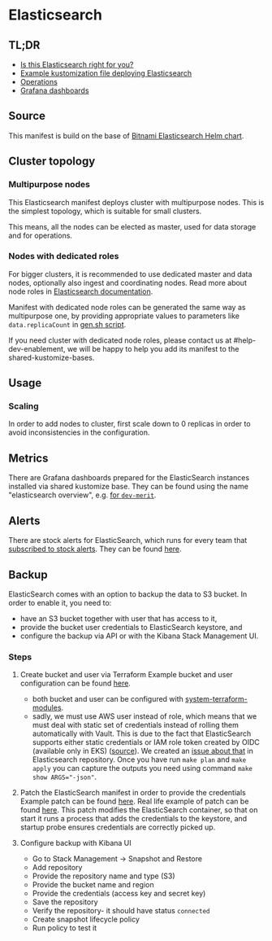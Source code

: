 # Elasticsearch

## TL;DR

- [Is this Elasticsearch right for you?](#cluster-topology)
- [Example kustomization file deploying Elasticsearch](example)
- [Operations](#usage)
- [Grafana dashboards](#metrics)

## Source

This manifest is build on the base
of [Bitnami Elasticsearch Helm chart](https://github.com/bitnami/charts/tree/main/bitnami/elasticsearch).

## Cluster topology

### Multipurpose nodes

This Elasticsearch manifest deploys cluster with multipurpose nodes.
This is the simplest topology, which is suitable for small clusters.

This means, all the nodes can be elected as master,
used for data storage and for operations.

### Nodes with dedicated roles

For bigger clusters, it is recommended to use dedicated master and data nodes,
optionally also ingest and coordinating nodes. Read more about node roles
in [Elasticsearch documentation](https://www.elastic.co/guide/en/elasticsearch/reference/current/modules-node.html).

Manifest with dedicated node roles can be generated the same way as multipurpose one, by providing
appropriate values to parameters like `data.replicaCount` in [gen.sh script](gen-yaml/gen.sh).

If you need cluster with dedicated node roles, please contact us at #help-dev-enablement,
we will be happy to help you add its manifest to the shared-kustomize-bases.

## Usage

### Scaling

In order to add nodes to cluster, first scale down to 0 replicas
in order to avoid inconsistencies in the configuration.

## Metrics

There are Grafana dashboards prepared for the ElasticSearch instances installed via shared kustomize base.
They can be found using the name "elasticsearch overview",
e.g. [for `dev-merit`](https://grafana.dev.merit.uw.systems/d/4yyL6dBMk/elasticsearch-overview?orgId=1).

## Alerts
There are stock alerts for ElasticSearch, which runs for every team that [subscribed to stock alerts](https://github.com/utilitywarehouse/system-alerts/tree/main/common/stock#usage).
They can be found [here](https://github.com/utilitywarehouse/system-alerts/blob/main/common/stock/elasticsearch.yaml.tmpl).

## Backup

ElasticSearch comes with an option to backup the data to S3 bucket.
In order to enable it, you need to:

- have an S3 bucket together with user that has access to it,
- provide the bucket user credentials to ElasticSearch keystore, and
- configure the backup via API or with the Kibana Stack Management UI.

### Steps

1. Create bucket and user via Terraform
   Example bucket and user configuration can be
   found [here](https://github.com/utilitywarehouse/terraform/blob/master/aws/dev/dev-enablement/test-backups-s3-bucket.tf).
   - both bucket and user can be configured with [system-terraform-modules](https://github.com/utilitywarehouse/system-terraform-modules).
   - sadly, we must use AWS user instead of role, which means that we must deal with static set of credentials instead of
     rolling them automatically with Vault. This is due to the fact that ElasticSearch supports either static credentials
     or IAM role token created by OIDC (available only in EKS)
     ([source](https://www.elastic.co/guide/en/elasticsearch/reference/8.11/repository-s3.html#iam-kubernetes-service-accounts)).
     We created an [issue about that](https://github.com/elastic/elasticsearch/issues/106484) in Elasticsearch repository.
     Once you have run `make plan` and `make apply` you can capture the outputs you need using command
     `make show ARGS="-json"`.


2. Patch the ElasticSearch manifest in order to provide the credentials
   Example patch can be found [here](example/env-patch.yaml). Real life example of patch can be found [here](https://github.com/utilitywarehouse/kubernetes-manifests/blob/master/dev-merit/dev-enablement/elasticsearch/env-patch.yaml).
   This patch modifies the ElasticSearch container, so that on start it runs a process that adds the credentials to the
   keystore, and startup probe ensures credentials are correctly picked up.

   
3. Configure backup with Kibana UI
    - Go to Stack Management -> Snapshot and Restore
    - Add repository
    - Provide the repository name and type (S3)
    - Provide the bucket name and region
    - Provide the credentials (access key and secret key)
    - Save the repository
    - Verify the repository- it should have status `connected`
    - Create snapshot lifecycle policy
    - Run policy to test it 
